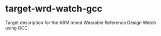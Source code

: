 # target-wrd-watch-gcc
Target description for the ARM mbed Wearable Reference Design Watch using GCC.
